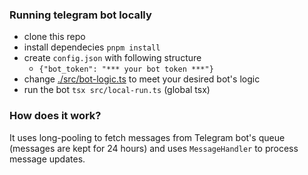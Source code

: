 ### Running telegram bot locally

- clone this repo
- install dependecies `pnpm install`
- create `config.json` with following structure
  - `{"bot_token": "*** your bot token ***"}`
- change [./src/bot-logic.ts](./src/bot-logic.ts) to meet your desired bot's logic
- run the bot `tsx src/local-run.ts` (global tsx)

### How does it work?

It uses long-pooling to fetch messages from Telegram bot's queue (messages are kept for 24 hours) and uses `MessageHandler` to process message updates.
